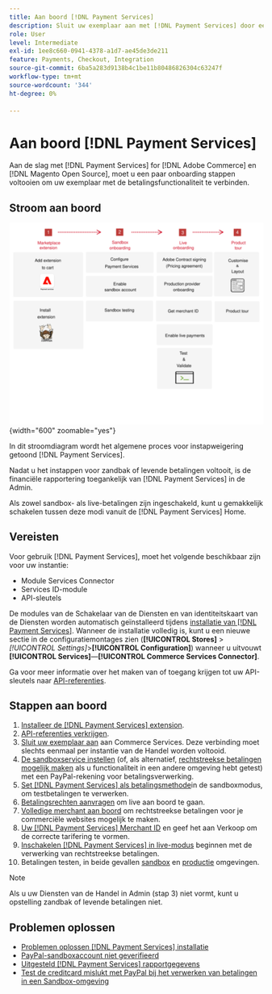 ```yaml
---
title: Aan boord [!DNL Payment Services]
description: Sluit uw exemplaar aan met [!DNL Payment Services] door een paar instapstappen te voltooien.
role: User
level: Intermediate
exl-id: 1ee8c660-0941-4378-a1d7-ae45de3de211
feature: Payments, Checkout, Integration
source-git-commit: 6ba5a283d9138b4c1be11b80486826304c63247f
workflow-type: tm+mt
source-wordcount: '344'
ht-degree: 0%

---
```


# Aan boord [!DNL Payment Services]

Aan de slag met [!DNL Payment Services] for [!DNL Adobe Commerce] en [!DNL Magento Open Source], moet u een paar onboarding stappen voltooien om uw exemplaar met de betalingsfunctionaliteit te verbinden.

## Stroom aan boord

![Stroom aan boord](assets/onboarding-diagram.svg){width="600" zoomable="yes"}

In dit stroomdiagram wordt het algemene proces voor instapweigering getoond [!DNL Payment Services].

Nadat u het instappen voor zandbak of levende betalingen voltooit, is de financiële rapportering toegankelijk van [!DNL Payment Services] in de Admin.

Als zowel sandbox- als live-betalingen zijn ingeschakeld, kunt u gemakkelijk schakelen tussen deze modi vanuit de [!DNL Payment Services] Home.

## Vereisten

Voor gebruik [!DNL Payment Services], moet het volgende beschikbaar zijn voor uw instantie:

* Module Services Connector
* Services ID-module
* API-sleutels

De modules van de Schakelaar van de Diensten en van identiteitskaart van de Diensten worden automatisch geïnstalleerd tijdens [installatie van [!DNL Payment Services]](install.md). Wanneer de installatie volledig is, kunt u een nieuwe sectie in de configuratiemontages zien (**[!UICONTROL Stores]** > _[!UICONTROL Settings]_>**[!UICONTROL Configuration]**) wanneer u uitvouwt **[!UICONTROL Services]**—**[!UICONTROL Commerce Services Connector]**.

Ga voor meer informatie over het maken van of toegang krijgen tot uw API-sleutels naar [API-referenties](#obtain-api-credentials).

## Stappen aan boord

1. [Installeer de [!DNL Payment Services] extension](install.md#get-payment-services).
1. [API-referenties verkrijgen](connect.md#obtain-api-credentials).
1. [Sluit uw exemplaar aan](connect.md#configure-commerce-services) aan Commerce Services. Deze verbinding moet slechts eenmaal per instantie van de Handel worden voltooid.
1. [De sandboxservice instellen](sandbox.md#enable-sandbox-testing) (of, als alternatief, [rechtstreekse betalingen mogelijk maken](sandbox.md#enable-live-payments) als u functionaliteit in een andere omgeving hebt getest) met een PayPal-rekening voor betalingsverwerking.
1. [Set [!DNL Payment Services] als betalingsmethode](production.md#set-payment-services-as-payment-method)in de sandboxmodus, om testbetalingen te verwerken.
1. [Betalingsrechten aanvragen](production.md#request-payments-entitlement-from-adobe) om live aan boord te gaan.
1. [Volledige merchant aan boord](production.md#complete-merchant-onboarding) om rechtstreekse betalingen voor je commerciële websites mogelijk te maken.
1. [Uw [!DNL Payment Services] Merchant ID](production.md#configure-pricing-tier) en geef het aan Verkoop om de correcte tarifering te vormen.
1. [Inschakelen [!DNL Payment Services] in live-modus](production.md#enable-live-payments) beginnen met de verwerking van rechtstreekse betalingen.
1. Betalingen testen, in beide gevallen [sandbox](sandbox.md#test-in-sandbox-environment) en [productie](production.md#test-in-production) omgevingen.

>[!NOTE]
>
>Als u uw Diensten van de Handel in Admin (stap 3) niet vormt, kunt u opstelling zandbak of levende betalingen niet.

## Problemen oplossen

* [Problemen oplossen [!DNL Payment Services] installatie](https://experienceleague.adobe.com/docs/commerce-knowledge-base/kb/troubleshooting/payments/payservices-install.html?lang=en)
* [PayPal-sandboxaccount niet geverifieerd](https://experienceleague.adobe.com/docs/commerce-knowledge-base/kb/troubleshooting/payments/payservices-paypal-acct.html)
* [Uitgesteld [!DNL Payment Services] rapportgegevens](https://experienceleague.adobe.com/docs/commerce-knowledge-base/kb/troubleshooting/payments/payservices-report-info-delayed.html)
* [Test de creditcard mislukt met PayPal bij het verwerken van betalingen in een Sandbox-omgeving](https://experienceleague.adobe.com/docs/commerce-knowledge-base/kb/troubleshooting/payments/payservices-cc-sandbox-failure.html?lang=en)
